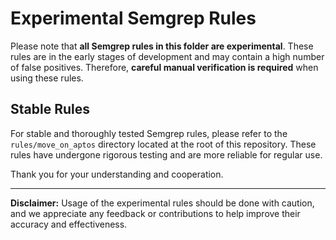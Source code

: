 # Experimental Semgrep Rules

Please note that **all Semgrep rules in this folder are experimental**. These rules are in the early stages of development and may contain a high number of false positives. Therefore, **careful manual verification is required** when using these rules.

## Stable Rules

For stable and thoroughly tested Semgrep rules, please refer to the `rules/move_on_aptos` directory located at the root of this repository. These rules have undergone rigorous testing and are more reliable for regular use.

Thank you for your understanding and cooperation.

--- 

**Disclaimer:** Usage of the experimental rules should be done with caution, and we appreciate any feedback or contributions to help improve their accuracy and effectiveness.
